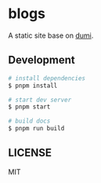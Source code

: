 # blogs

A static site base on [dumi](https://d.umijs.org).

## Development

```bash
# install dependencies
$ pnpm install

# start dev server
$ pnpm start

# build docs
$ pnpm run build
```

## LICENSE

MIT
